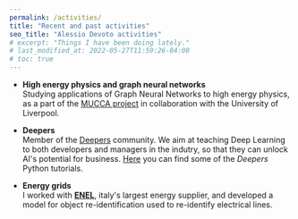 ```yaml
---
permalink: /activities/
title: "Recent and past activities"
seo_title: "Alessio Devoto activities"
# excerpt: "Things I have been doing lately."
# last_modified_at: 2022-05-27T11:59:26-04:00
# toc: true
---
```


- **High energy physics and graph neural networks** <br> Studying applications of Graph Neural Networks to high energy physics, as a part of the [MUCCA project](https://mucca-project.github.io/) in collaboration with the University of Liverpool.


- **Deepers** <br> Member of the [Deepers](https://www.deepers.ai/) community. We aim at teaching Deep Learning to both developers and managers in the indutry, so that they can unlock AI's potential for business. [Here](https://github.com/alessiodevoto/deepers) you can find some of the *Deepers* Python tutorials.


- **Energy grids** <br> I worked with [**ENEL**](https://www.enel.it), italy's largest energy supplier, and developed a model for object re-identification used to re-identify electrical lines. 


